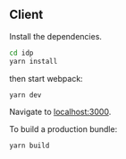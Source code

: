 ## Client
Install the dependencies.

```bash
cd idp
yarn install
```
then start webpack:
```bash
yarn dev
```
Navigate to [localhost:3000](http://localhost:3000).

To build a production bundle:
```bash
yarn build
```
